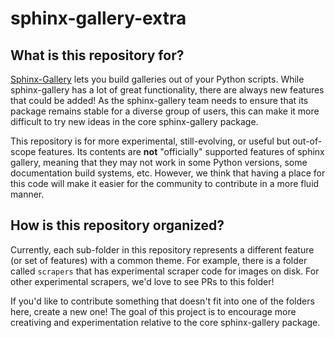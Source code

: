 # sphinx-gallery-extra

## What is this repository for?

[Sphinx-Gallery](https://github.com/sphinx-gallery/sphinx-gallery) lets you build galleries out of
your Python scripts. While sphinx-gallery has a lot of great functionality, there are always
new features that could be added! As the sphinx-gallery team needs to ensure that its package
remains stable for a diverse group of users, this can make it more difficult to try new ideas
in the core sphinx-gallery package.

This repository is for more experimental, still-evolving, or useful but out-of-scope features.
Its contents are **not** "officially" supported features of sphinx gallery, meaning that they
may not work in some Python versions, some documentation build systems, etc. However, we think
that having a place for this code will make it easier for the community to contribute in a
more fluid manner.

## How is this repository organized?

Currently, each sub-folder in this repository represents a different feature (or set of features)
with a common theme. For example, there is a folder called `scrapers` that has experimental
scraper code for images on disk. For other experimental scrapers, we'd love to see PRs to this folder!

If you'd like to contribute something that doesn't fit into one of the folders here, create a new one!
The goal of this project is to encourage more creativing and experimentation relative to the core
sphinx-gallery package.

